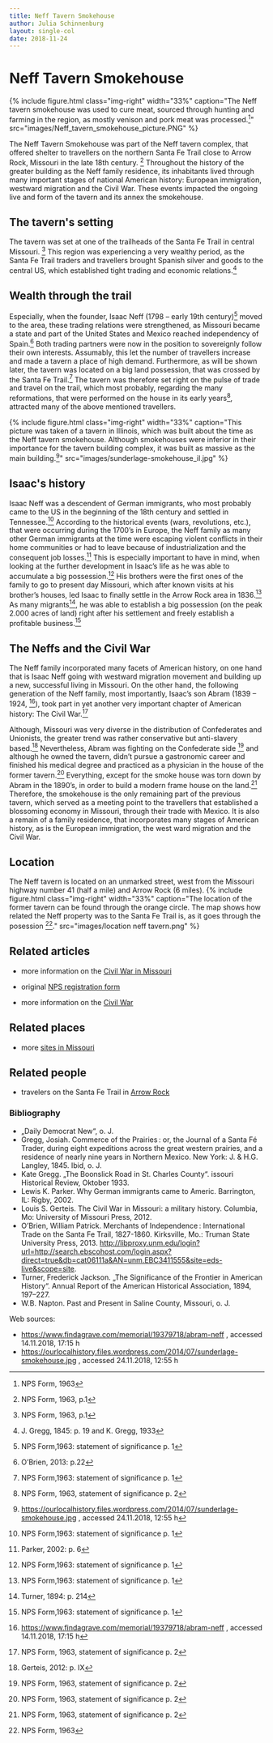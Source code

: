 ```yaml
---
title: Neff Tavern Smokehouse
author: Julia Schinnenburg
layout: single-col
date: 2018-11-24
---
```


# Neff Tavern Smokehouse

{% include figure.html
  class="img-right"
  width="33%"
  caption="The Neff tavern smokehouse was used to cure meat, sourced through hunting and farming in the region, as mostly venison and pork meat was processed.[^NPSForm]"
  src="images/Neff_tavern_smokehouse_picture.PNG"
%}

The Neff Tavern Smokehouse was part of the Neff tavern complex, that offered shelter to travellers on the northern Santa Fe Trail close to Arrow Rock, Missouri in the late 18th century. [^NPSFormp1]  Throughout the history of the greater building as the Neff family residence, its inhabitants lived through many important stages of national American history: European immigration, westward migration and the Civil War. These events impacted the ongoing live and form of the tavern and its annex the smokehouse. 

## The tavern's setting
The tavern was set at one of the trailheads of the Santa Fe Trail in central Missouri. [^NPSFormp1] This region was experiencing a very wealthy period, as the Santa Fe Trail traders and travellers brought Spanish silver and goods to the central US, which established tight trading and economic relations.[^Greggs]



## Wealth through the trail
Especially, when the founder, Isaac Neff (1798 – early 19th century)[^NPSstatementp1] moved to the area, these trading relations were strengthened, as Missouri became a state and part of the United States and Mexico reached independency of Spain.[^OBrien] Both trading partners were now in the position to sovereignly follow their own interests. Assumably, this let the number of travellers increase and made a tavern a place of high demand. Furthermore, as will be shown later, the tavern was located on a big land possession, that was crossed by the Santa Fe Trail.[^NPSstatementp1] The tavern was therefore set right on the pulse of trade and travel on the trail, which most probably, regarding the many reformations, that were performed on the house in its early years[^NPSstatementp2], attracted many of the above mentioned travellers.

{% include figure.html
  class="img-right"
  width="33%"
  caption="This picture was taken of a tavern in Illinois, which was built about the time as the Neff tavern smokehouse. Although smokehouses were inferior in their importance for the tavern building complex, it was built as massive as the main building.[^Number2]"
  src="images/sunderlage-smokehouse_il.jpg"
%}

## Isaac's history

Isaac Neff was a descendent of German immigrants, who most probably came to the US in the beginning of the 18th century and settled in Tennessee.[^NPSstatementp1] According to the historical events (wars, revolutions, etc.), that were occurring during the 1700’s in Europe, the Neff family as many other German immigrants at the time were escaping violent conflicts in their home communities or had to leave because of industrialization and the consequent job losses.[^Parker] This is especially important to have in mind, when looking at the further development in Isaac’s life as he was able to accumulate a big possession.[^NPSstatementp1]
His brothers were the first ones of the family to go to present day Missouri, which after known visits at his brother’s houses, led Isaac to finally settle in the Arrow Rock area in 1836.[^NPSstatementp1] As many migrants[^Turner], he was able to establish a big possession (on the peak 2.000 acres of land) right after his settlement and freely establish a profitable business.[^NPSstatementp1] 


## The Neffs and the Civil War

 The Neff family incorporated many facets of American history, on one hand that is Isaac Neff going with westward migration movement and building up a new, successful living in Missouri. On the other hand, the following generation of the Neff family, most importantly, Isaac’s son Abram (1839 – 1924, [^Number1]), took part in yet another very important chapter of American history: The Civil War.[^NPSstatementp2] 

Although, Missouri was very diverse in the distribution of Confederates and Unionists, the greater trend was rather conservative but anti-slavery based.[^Gerteis] Nevertheless, Abram was fighting on the Confederate side [^NPSstatementp2] and although he owned the tavern, didn’t pursue a gastronomic career and finished his medical degree and practiced as a physician in the house of the former tavern.[^NPSstatementp2] Everything, except for the smoke house was torn down by Abram in the 1890’s, in order to build a modern frame house on the land.[^NPSstatementp2]
Therefore, the smokehouse is the only remaining part of the previous tavern, which served as a meeting point to the travellers that established a blossoming economy in Missouri, through their trade with Mexico. It is also a remain of a family residence, that incorporates many stages of American history, as is the European immigration, the west ward migration and the Civil War.


## Location
The Neff tavern is located on an unmarked street, west from the Missouri highway number 41 (half a mile) and Arrow Rock (6 miles).
{% include figure.html
  class="img-right"
  width="33%"
  caption="The location of the former tavern can be found through the orange circle. The map shows how related the Neff property was to the Santa Fe Trail is, as it goes through the posession [^NPSForm]."
  src="images/location neff tavern.png"
%}

## Related articles
* more information on the [Civil War in Missouri](https://www.sos.mo.gov/mdh/CivilWar/Resources.asp)

* original [NPS registration form](https://github.com/historic-trails/santa-fe-itinerary/blob/master/historic-registration-forms/neff-tavern-smokehouse.pdf)

* more information on the [Civil War](https://en.wikipedia.org/wiki/American_Civil_War)

## Related places
* more [sites in Missouri](https://www.nps.gov/state/mo/index.htm)

## Related people
* travelers on the Santa Fe Trail in [Arrow Rock](http://arrowrock.org/history.php)



### Bibliography

* „Daily Democrat New“, o. J.
* Gregg, Josiah. Commerce of the Prairies : or, the Journal of a Santa Fé Trader, during eight expeditions across the great western prairies, and a residence of nearly nine years in Northern Mexico. New York: J. & H.G. Langley, 1845.
Ibid, o. J.
* Kate Gregg. „The Boonslick Road in St. Charles County“. issouri Historical Review, Oktober 1933.
* Lewis K. Parker. Why German immigrants came to Americ. Barrington, IL: Rigby, 2002.
* Louis S. Gerteis. The Civil War in Missouri: a military history. Columbia, Mo: University of Missouri Press, 2012.
* O’Brien, William Patrick. Merchants of Independence : International Trade on the Santa Fe Trail, 1827-1860. Kirksville, Mo.: Truman State University Press, 2013. http://libproxy.unm.edu/login?url=http://search.ebscohost.com/login.aspx?direct=true&db=cat06111a&AN=unm.EBC3411555&site=eds-live&scope=site.
* Turner, Frederick Jackson. „The Significance of the Frontier in American History“. Annual Report of the American Historical Association, 1894, 197–227.
* W.B. Napton. Past and Present in Saline County, Missouri, o. J.

Web sources:
* https://www.findagrave.com/memorial/19379718/abram-neff , accessed 14.11.2018, 17:15 h
* https://ourlocalhistory.files.wordpress.com/2014/07/sunderlage-smokehouse.jpg       , accessed 24.11.2018, 12:55 h

 [^Number1]: https://www.findagrave.com/memorial/19379718/abram-neff , accessed 14.11.2018, 17:15 h
 [^Number2]: https://ourlocalhistory.files.wordpress.com/2014/07/sunderlage-smokehouse.jpg       , accessed 24.11.2018, 12:55 h

[^NPSFormp1]: NPS Form, 1963, p.1
[^Greggs]:J. Gregg, 1845: p. 19 and K. Gregg, 1933
[^NPSstatementp1]:NPS Form,1963: statement of significance p. 1
[^NPSstatementp2]:NPS Form, 1963, statement of significance p. 2
[^OBrien]:O’Brien, 2013: p.22
[^Parker]:Parker, 2002: p. 6
[^Gerteis]:Gerteis, 2012: p. IX
[^Turner]:Turner, 1894: p. 214
[^NPSForm]:NPS Form, 1963
